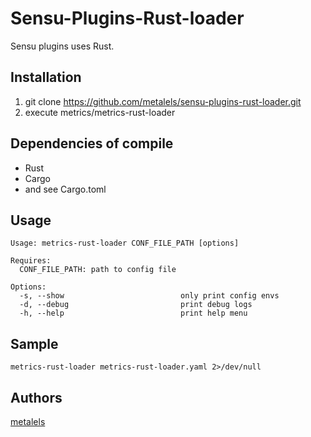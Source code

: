 # Sensu-Plugins-Rust-loader

Sensu plugins uses Rust.

## Installation ##

  1. git clone https://github.com/metalels/sensu-plugins-rust-loader.git
  2. execute metrics/metrics-rust-loader

## Dependencies of compile ##

* Rust
* Cargo
* and see Cargo.toml

## Usage ##

```
Usage: metrics-rust-loader CONF_FILE_PATH [options]

Requires:
  CONF_FILE_PATH: path to config file

Options:
  -s, --show                          only print config envs
  -d, --debug                         print debug logs
  -h, --help                          print help menu
```

## Sample ##

```
metrics-rust-loader metrics-rust-loader.yaml 2>/dev/null
```

## Authors ##

[metalels](https://github.com/metalels)

